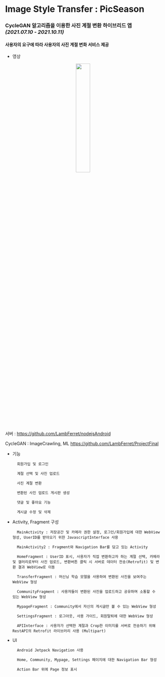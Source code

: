 # Image Style Transfer : PicSeason

### CycleGAN 알고리즘을 이용한 사진 계절 변환 하이브리드 앱 *(2021.07.10 - 2021.10.11)*

#### 사용자의 요구에 따라 사용자의 사진 계절 변화 서비스 제공

+ 영상
<p align="center"><img width="30%" src="https://user-images.githubusercontent.com/83495586/138553339-d78ed77e-f3c3-4e7a-820e-e1c809fc2c8d.gif"/></p>


서버 : https://github.com/LambFerret/nodejsAndroid

CycleGAN : ImageCrawling, ML https://github.com/LambFerret/ProjectFinal

+ 기능

        회원가입 및 로그인
        
        계절 선택 및 사진 업로드
        
        사진 계절 변환
        
        변환된 사진 업로드 게시판 생성
        
        댓글 및 좋아요 기능
        
        게시글 수정 및 삭제


+ Activity, Fragment 구성

        MainActivity : 저장공간 및 카메라 권한 설정, 로그인/회원가입에 대한 WebView 형성, UserID를 받아오기 위한 JavascriptInterface 사용
        
        MainActivity2 : Fragment와 Navigation Bar를 담고 있는 Activity
        
        HomeFragment : UserID 표시, 사용자가 직접 변환하고자 하는 계절 선택, 카메라 및 갤러리로부터 사진 업로드, 변환버튼 클릭 시 서버로 데이터 전송(Retrofit) 및 변환 결과 WebView로 이동 
        
        TransferFragment : 머신닝 학습 모델을 사용하여 변환된 사진을 보여주는 WebView 형성
        
        CommunityFragment : 사용자들이 변환된 사진을 업로드하고 공유하며 소통할 수 있는 WebView 형성
        
        MypageFragment : Community에서 자신의 게시글만 볼 수 있는 WebView 형성
        
        SettingsFragment : 로그아웃, 사용 가이드, 회원탈퇴에 대한 WebView 형성
        
        APIInterface : 사용자가 선택한 계절과 Crop한 이미지를 서버로 전송하기 위해 RestAPI의 Retrofit 라이브러리 사용 (Multipart)
        
+ UI

        Android Jetpack Navigation 사용
        
        Home, Community, Mypage, Settings 페이지에 대한 Navigation Bar 형성
        
        Action Bar 위에 Page 정보 표시
        



